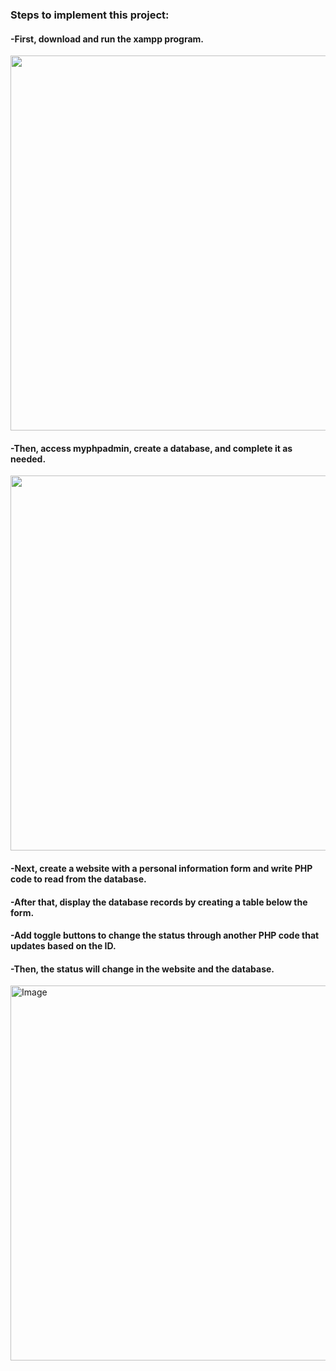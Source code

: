 ### Steps to implement this project:


#### -First, download and run the xampp program.

<img width="600" height="600" src="https://github.com/user-attachments/assets/bcc4be2c-3b39-4429-b510-55a1a80d33c7">

#### -Then, access myphpadmin, create a database, and complete it as needed.

<img width="600" height="600" src="https://github.com/user-attachments/assets/212145d7-858b-45f4-a55c-aa989c3194cf">


#### -Next, create a website with a personal information form and write PHP code to read from the database.

#### -After that, display the database records by creating a table below the form.

#### -Add toggle buttons to change the status through another PHP code that updates based on the ID.

#### -Then, the status will change in the website and the database.

<img width="600" height="600" alt="Image" src="https://github.com/user-attachments/assets/e3081e52-c11c-4626-9629-9795d5dad330" />
